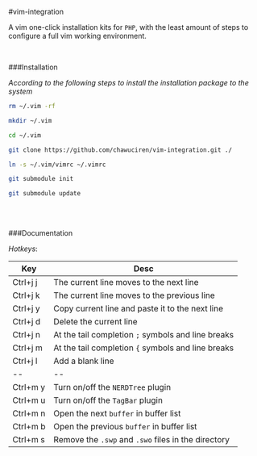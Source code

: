 #vim-integration

A vim one-click installation kits for `PHP`, with the least amount of steps to configure a full vim working environment.

<br>

###Installation

*According to the following steps to install the installation package to the system*

```bash
rm ~/.vim -rf

mkdir ~/.vim

cd ~/.vim

git clone https://github.com/chawuciren/vim-integration.git ./

ln -s ~/.vim/vimrc ~/.vimrc

git submodule init

git submodule update

```

<br><br>

###Documentation

*Hotkeys*:

| Key | Desc |
| -- | -- |
| Ctrl+j j | The current line moves to the next line |
| Ctrl+j k | The current line moves to the previous line |
| Ctrl+j y | Copy current line and paste it to the next line |
| Ctrl+j d | Delete the current line |
| Ctrl+j n | At the tail completion `;` symbols and line breaks |
| Ctrl+j m | At the tail completion `{` symbols and line breaks |
| Ctrl+j l | Add a blank line |
| -- | -- |
| Ctrl+m y | Turn on/off the `NERDTree` plugin |
| Ctrl+m u | Turn on/off the `TagBar` plugin |
| Ctrl+m n | Open the next `buffer` in buffer list |
| Ctrl+m b | Open the previous `buffer` in buffer list |
| Ctrl+m s | Remove the `.swp` and `.swo` files in the directory |

